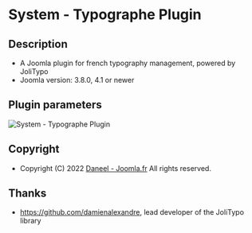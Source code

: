 # System - Typographe Plugin

Description
---------------------
* A Joomla plugin for french typography management, powered by JoliTypo
* Joomla version: 3.8.0, 4.1 or newer

## Plugin parameters
![System - Typographe Plugin](https://i.ibb.co/W5GKxrf/firefox-sb6v-Op-TUBx.png)

Copyright
---------------------
* Copyright (C) 2022 [Daneel - Joomla.fr](https://github.com/YGomiero) All rights reserved.

Thanks
---------------------
* https://github.com/damienalexandre, lead developer of the JoliTypo library

